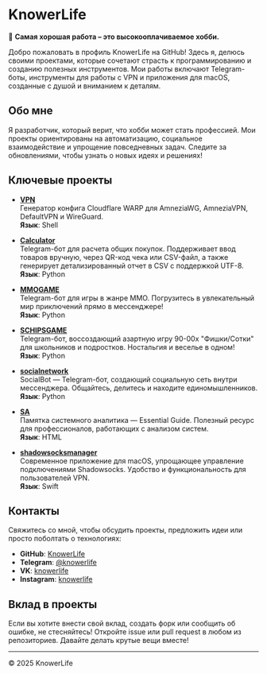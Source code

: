 # KnowerLife

🧠 **Самая хорошая работа – это высокооплачиваемое хобби.**

Добро пожаловать в профиль KnowerLife на GitHub! Здесь я, делюсь своими проектами, которые сочетают страсть к программированию и созданию полезных инструментов. Мои работы включают Telegram-боты, инструменты для работы с VPN и приложения для macOS, созданные с душой и вниманием к деталям.

## Обо мне

Я разработчик, который верит, что хобби может стать профессией. Мои проекты ориентированы на автоматизацию, социальное взаимодействие и упрощение повседневных задач. Следите за обновлениями, чтобы узнать о новых идеях и решениях!

## Ключевые проекты

- **[VPN](https://github.com/KnowerLife/VPN)**  
  Генератор конфига Cloudflare WARP для AmneziaWG, AmneziaVPN, DefaultVPN и WireGuard.  
  **Язык**: Shell

- **[Calculator](https://github.com/KnowerLife/calculator)**  
  Telegram-бот для расчета общих покупок. Поддерживает ввод товаров вручную, через QR-код чека или CSV-файл, а также генерирует детализированный отчет в CSV с поддержкой UTF-8.
  **Язык**: Python

- **[MMOGAME](https://github.com/KnowerLife/MMOGAME)**  
  Telegram-бот для игры в жанре MMO. Погрузитесь в увлекательный мир приключений прямо в мессенджере!  
  **Язык**: Python

- **[SCHIPSGAME](https://github.com/KnowerLife/SCHIPSGAME)**  
  Telegram-бот, воссоздающий азартную игру 90-00х "Фишки/Сотки" для школьников и подростков. Ностальгия и веселье в одном!  
  **Язык**: Python

- **[socialnetwork](https://github.com/KnowerLife/socialnetwork)**  
  SocialBot — Telegram-бот, создающий социальную сеть внутри мессенджера. Общайтесь, делитесь и находите единомышленников.  
  **Язык**: Python

- **[SA](https://github.com/KnowerLife/SA)**  
  Памятка системного аналитика — Essential Guide. Полезный ресурс для профессионалов, работающих с анализом систем.  
  **Язык**: HTML

- **[shadowsocksmanager](https://github.com/KnowerLife/shadowsocksmanager)**  
  Современное приложение для macOS, упрощающее управление подключениями Shadowsocks. Удобство и функциональность для пользователей VPN.  
  **Язык**: Swift

## Контакты

Свяжитесь со мной, чтобы обсудить проекты, предложить идеи или просто поболтать о технологиях:

- **GitHub**: [KnowerLife](https://github.com/KnowerLife)
- **Telegram**: [@knowerlife](https://t.me/knowerlife)
- **VK**: [knowerlife](https://vk.com/knowerlife)
- **Instagram**: [knowerlife](https://instagram.com/knowerlife)

## Вклад в проекты

Если вы хотите внести свой вклад, создать форк или сообщить об ошибке, не стесняйтесь! Откройте issue или pull request в любом из репозиториев. Давайте делать крутые вещи вместе!

---

© 2025 KnowerLife
